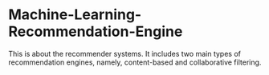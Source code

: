 # Machine-Learning-Recommendation-Engine
This is about the recommender systems. It includes two main types of recommendation engines, namely, content-based and collaborative filtering.
